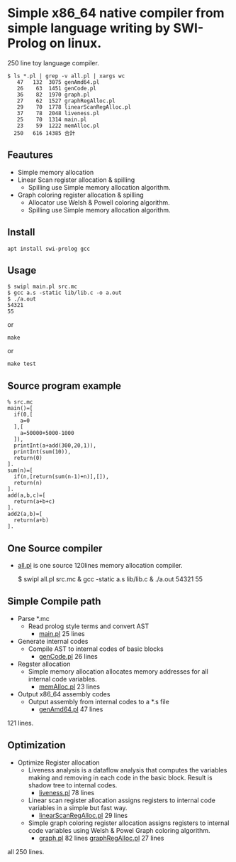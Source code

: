 # Simple x86_64 native compiler from simple language writing by SWI-Prolog on linux.

250 line toy language compiler.

    $ ls *.pl | grep -v all.pl | xargs wc
       47   132  3075 genAmd64.pl
       26    63  1451 genCode.pl
       36    82  1970 graph.pl
       27    62  1527 graphRegAlloc.pl
       29    70  1778 linearScanRegAlloc.pl
       37    78  2048 liveness.pl
       25    70  1314 main.pl
       23    59  1222 memAlloc.pl
      250   616 14385 合計

## Feautures

- Simple memory allocation
- Linear Scan register allocation & spilling
    - Spilling use Simple memory allocation algorithm.
- Graph coloring register allocation & spilling
    - Allocator use Welsh & Powell coloring algorithm.
    - Spilling use Simple memory allocation algorithm.

## Install

    apt install swi-prolog gcc

## Usage

    $ swipl main.pl src.mc
    $ gcc a.s -static lib/lib.c -o a.out
    $ ./a.out
    54321
    55

or

    make

or

    make test


## Source program example

    % src.mc
    main()=[
      if(0,[
        a=0
      ],[
        a=50000+5000-1000
      ]),
      printInt(a+add(300,20,1)),
      printInt(sum(10)),
      return(0)
    ].
    sum(n)=[
      if(n,[return(sum(n-1)+n)],[]),
      return(n)
    ].
    add(a,b,c)=[
      return(a+b+c)
    ].
    add2(a,b)=[
      return(a+b)
    ].

## One Source compiler

- [all.pl](all.pl) is one source 120lines memory allocation compiler.

    $ swipl all.pl src.mc & gcc -static a.s lib/lib.c & ./a.out
    54321
    55

## Simple Compile path

- Parse *.mc
    - Read prolog style terms and convert AST
        - [main.pl](main.pl) 25 lines
- Generate internal codes
    - Compile AST to internal codes of basic blocks
        - [genCode.pl](genCode.pl) 26 lines
- Regster allocation
    - Simple memory allocation allocates memory addresses for all internal code variables.
        - [memAlloc.pl](memAlloc.pl) 23 lines
- Output x86_64 assembly codes
    - Output assembly from internal codes to a *.s file
        - [genAmd64.pl](genAmd64.pl) 47 lines

121 lines.

## Optimization

- Optimize Register allocation
    - Liveness analysis is a dataflow analysis that computes the variables making and removing in each code in the basic block. Result is shadow tree to internal codes.
        - [liveness.pl](liveness.pl) 78 lines
    - Linear scan register allocation assigns registers to internal code variables in a simple but fast way.
        - [linearScanRegAlloc.pl](linearScanRegAlloc.pl) 29 lines
    - Simple graph coloring register allocation assigns registers to internal code variables using Welsh & Powel Graph coloring algorithm.
        - [graph.pl](graph.pl) 82 lines [graphRegAlloc.pl](graphRegAlloc.pl) 27 lines

all 250 lines.
